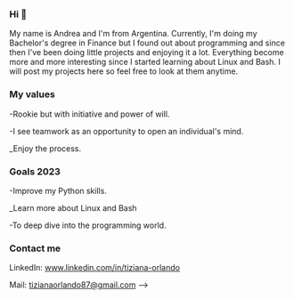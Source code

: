 ### Hi  👋

My name is Andrea and I'm from Argentina. Currently, I'm doing my Bachelor's degree in Finance but I found out about programming and since then I've been doing little projects and enjoying it a lot. Everything become more and more interesting since I started learning about Linux and Bash. 
I will post my projects here so feel free to look at them anytime. 

### My values

-Rookie but with initiative and power of will.

-I see teamwork as an opportunity to open an individual's mind.

_Enjoy the process. 

### Goals 2023

-Improve my Python skills.

_Learn more about Linux and Bash

-To deep dive into the programming world. 

### Contact me

LinkedIn: www.linkedin.com/in/tiziana-orlando

Mail: tizianaorlando87@gmail.com
-->
